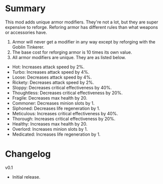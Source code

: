 ﻿# Summary

This mod adds unique armor modifiers. They're not a lot, but they are super expensive to reforge. Reforing armor has different rules than what weapons or accessories have.

1. Armor will never get a modifier in any way except by reforging with the Goblin Tinkerer.
2. The base cost for reforging armor is 10 times its own value.
3. All armor modifiers are unique. They are as listed below.

- Hot: Increases attack speed by 2%.
- Turbo: Increases attack speed by 4%.
- Loose: Decreases attack speed by 4%.
- Rickety: Decreases attack speed by 2%.
- Sloppy: Decreases critical effectiveness by 40%.
- Thoughtless: Decreases critical effectiveness by 20%.
- Fragile: Decreases max health by 20.
- Commoner: Decreases minion slots by 1.
- Siphoned: Decreases life regeneration by 1.
- Meticulous: Increases critical effectiveness by 40%.
- Thorough: Increases critical effectiveness by 20%.
- Healthy: Increases max health by 20.
- Overlord: Increases minion slots by 1.
- Medicated: Increases life regeneration by 1.

# Changelog

v0.1
- Initial release.